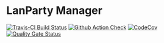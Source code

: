 # LanParty Manager

[![Travis-CI Build Status](https://travis-ci.org/thehellnet/lanparty-manager.svg?branch=master)](https://travis-ci.org/thehellnet/lanparty-manager)
[![Github Action Check](https://github.com/thehellnet/lanparty-manager/workflows/Check/badge.svg)](https://github.com/thehellnet/lanparty-manager/actions)
[![CodeCov](https://codecov.io/gh/thehellnet/lanparty-manager/branch/master/graph/badge.svg)](https://codecov.io/gh/thehellnet/lanparty-manager)
[![Quality Gate Status](https://sonarcloud.io/api/project_badges/measure?project=thehellnet_lanparty-manager&metric=alert_status)](https://sonarcloud.io/dashboard?id=thehellnet_lanparty-manager)
